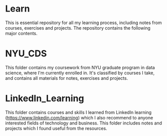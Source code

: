 # Learn

This is essential repository for all my learning process, including notes from courses, exercises and projects. The repository contains the following major contents.

# NYU_CDS
  This folder contains my coursework from NYU graduate program in data science, where I'm currently enrolled in. It's classified by courses I take, and contains all materials for notes, exercises and projects.
  
# LinkedIn_Learning
  This folder contains courses and skills I learned from LinkedIn learning (https://www.linkedin.com/learning) which I also recommend to anyone interested fields of technology and business. This folder includes notes and projects which I found useful from the resources.
